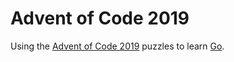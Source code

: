 # Advent of Code 2019

Using the [Advent of Code 2019](https://adventofcode.com/2019/) puzzles to learn [Go](https://golang.org/).
